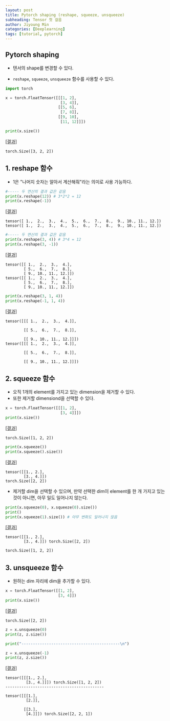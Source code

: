 ```yaml
---
layout: post
title: Pytorch shaping (reshape, squeeze, unsqueeze)
subheading: Tensor 첫 걸음
author: Jiyoung Min
categories: [Deeplearning]
tags: [tutorial, pytorch]
---
```


## Pytorch shaping
- 텐서의 shape를 변경할 수 있다.

- `reshape`, `squeeze`, `unsqueeze` 함수를 사용할 수 있다.


```python
import torch

x = torch.FloatTensor([[[1, 2],
                        [3, 4]],
                       [[5, 6],
                        [7, 8]],
                       [[9, 10],
                        [11, 12]]])

print(x.size())
```
<u>[결과]</u>

    torch.Size([3, 2, 2])


## 1. reshape 함수
- 1은 "나머지 숫자는 알아서 계산해줘"라는 의미로 사용 가능하다.


```python
#----- 두 연산의 결과 값은 같음
print(x.reshape(12)) # 3*2*2 = 12
print(x.reshape(-1))
```
<u>[결과]</u>


    tensor([ 1.,  2.,  3.,  4.,  5.,  6.,  7.,  8.,  9., 10., 11., 12.])
    tensor([ 1.,  2.,  3.,  4.,  5.,  6.,  7.,  8.,  9., 10., 11., 12.])



```python
#----- 두 연산의 결과 값은 같음
print(x.reshape(3, 4)) # 3*4 = 12
print(x.reshape(3, -1)) 
```
<u>[결과]</u>


    tensor([[ 1.,  2.,  3.,  4.],
            [ 5.,  6.,  7.,  8.],
            [ 9., 10., 11., 12.]])
    tensor([[ 1.,  2.,  3.,  4.],
            [ 5.,  6.,  7.,  8.],
            [ 9., 10., 11., 12.]])



```python
print(x.reshape(3, 1, 4))
print(x.reshape(-1, 1, 4))
```
<u>[결과]</u>


    tensor([[[ 1.,  2.,  3.,  4.]],
    
            [[ 5.,  6.,  7.,  8.]],
    
            [[ 9., 10., 11., 12.]]])
    tensor([[[ 1.,  2.,  3.,  4.]],
    
            [[ 5.,  6.,  7.,  8.]],
    
            [[ 9., 10., 11., 12.]]])


## 2. squeeze 함수
- 오직 1개의 element를 가지고 있는 dimension을 제거할 수 있다.
- 또한 제거할 dimensiond을 선택할 수 있다.


```python
x = torch.FloatTensor([[[1, 2],
                        [3, 4]]])
print(x.size())
```
<u>[결과]</u>


    torch.Size([1, 2, 2])



```python
print(x.squeeze())
print(x.squeeze().size())
```
<u>[결과]</u>


    tensor([[1., 2.],
            [3., 4.]])
    torch.Size([2, 2])


- 제거할 dim을 선택할 수 있으며, 만약 선택한 dim이 element를 한 개 가지고 있는 것이 아니면, 아무 일도 일어나지 않는다.


```python
print(x.squeeze(0), x.squeeze(0).size())
print()
print(x.squeeze(1).size()) # 아무 변화도 일어나지 않음
```
<u>[결과]</u>


    tensor([[1., 2.],
            [3., 4.]]) torch.Size([2, 2])
    
    torch.Size([1, 2, 2])


## 3. unsqueeze 함수
- 원하는 dim 자리에 dim을 추가할 수 있다.


```python
x = torch.FloatTensor([[1, 2],
                       [3, 4]])
print(x.size())
```
<u>[결과]</u>


    torch.Size([2, 2])



```python
z = x.unsqueeze(0)
print(z, z.size())

print("-------------------------------------------\n")

z = x.unsqueeze(-1)
print(z, z.size())
```
<u>[결과]</u>


    tensor([[[1., 2.],
             [3., 4.]]]) torch.Size([1, 2, 2])
    -------------------------------------------
    
    tensor([[[1.],
             [2.]],
    
            [[3.],
             [4.]]]) torch.Size([2, 2, 1])

